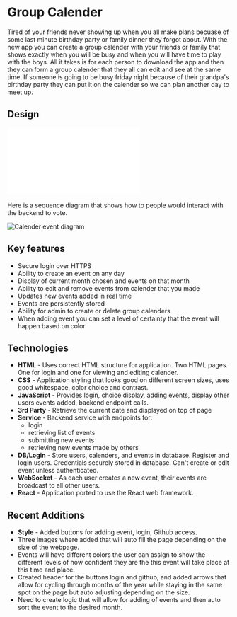 # Group Calender
Tired of your friends never showing up when you all make plans becuase of some last minute birthday party or family dinner they forgot about. With the new app you can create a group calender with your friends or family that shows exactly when you will be busy and when you will have time to play with the boys. All it takes is for each person to download the app and then they can form a group calender that they all can edit and see at the same time. If someone is going to be busy friday night because of their grandpa's birthday party they can put it on the calender so we can plan another day to meet up. 

## Design

![Mock](GroupCalendar.pdf)

Here is a sequence diagram that shows how to people would interact with the backend to vote.

![Calender event diagram](CalenderServer.png)

## Key features
- Secure login over HTTPS
- Ability to create an event on any day
- Display of current month chosen and events on that month
- Ability to edit and remove events from calender that you made
- Updates new events added in real time
- Events are persistently stored
- Ability for admin to create or delete group calenders
- When adding event you can set a level of certainty that the event will happen based on color

## Technologies
- **HTML** - Uses correct HTML structure for application. Two HTML pages. One for login and one for viewing and editing calender.
- **CSS** - Application styling that looks good on different screen sizes, uses good whitespace, color choice and contrast.
- **JavaScript** - Provides login, choice display, adding events, display other users events added, backend endpoint calls.
- **3rd Party** - Retrieve the current date and displayed on top of page
- **Service** - Backend service with endpoints for:
  - login
  - retrieving list of events
  - submitting new events
  - retrieving new events made by others
- **DB/Login** - Store users, calenders, and events in database. Register and login users. Credentials securely stored in database. Can't create or edit event unless authenticated.
- **WebSocket** - As each user creates a new event, their events are broadcast to all other users.
- **React** - Application ported to use the React web framework.

## Recent Additions
- **Style** - Added buttons for adding event, login, Github access.
- Three images where added that will auto fill the page depending on the size of the webpage.
- Events will have different colors the user can assign to show the different levels of how confident they are the this event will take place at this time and place.
- Created header for the buttons login and github, and added arrows that allow for cycling through months of the year while staying in the same spot on the page but auto adjusting depending on the size.
- Need to create logic that will allow for adding of events and then auto sort the event to the desired month.

